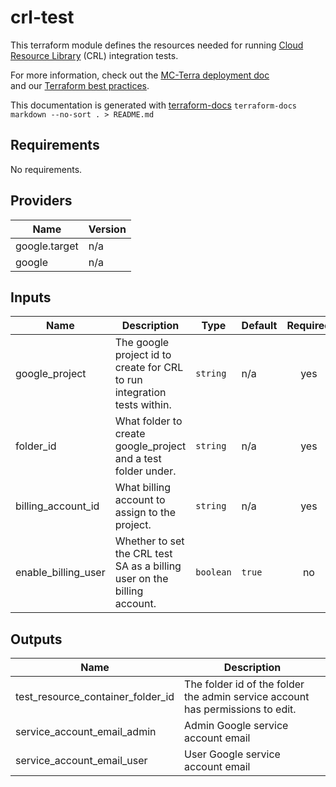 # crl-test

This terraform module defines the resources needed for running
[Cloud Resource Library](https://github.com/DataBiosphere/terra-cloud-resource-lib) (CRL) integration tests.

For more information, check out the [MC-Terra deployment doc](https://docs.dsp-devops.broadinstitute.org/mc-terra/mcterra-deployment)  
and our [Terraform best practices](https://docs.dsp-devops.broadinstitute.org/best-practices-guides/terraform).

This documentation is generated with [terraform-docs](https://github.com/segmentio/terraform-docs)
`terraform-docs markdown --no-sort . > README.md`

## Requirements

No requirements.

## Providers

| Name | Version |
|------|---------|
| google.target | n/a |
| google | n/a |

## Inputs

| Name | Description | Type | Default | Required |
|------|-------------|------|---------|:--------:|
| google\_project | The google project id to create for CRL to run integration tests within. | `string` | n/a | yes |
| folder\_id | What folder to create google\_project and a test folder under. | `string` | n/a | yes |
| billing\_account\_id | What billing account to assign to the project. | `string` | n/a | yes |
| enable\_billing\_user | Whether to set the CRL test SA as a billing user on the billing account. | `boolean` | `true` | no |

## Outputs

| Name | Description |
|------|-------------|
| test\_resource\_container\_folder\_id | The folder id of the folder the admin service account has permissions to edit. |
| service\_account\_email\_admin | Admin Google service account email |
| service\_account\_email\_user | User Google service account email |

